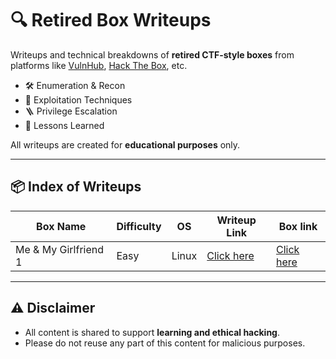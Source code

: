 # 🔍 Retired Box Writeups

Writeups and technical breakdowns of **retired CTF-style boxes** from platforms like [VulnHub](vulnhub.com), [Hack The Box](https://hackthebox.com), etc.

- 🛠️ Enumeration & Recon
- 🎯 Exploitation Techniques
- 🪜 Privilege Escalation
- 🧠 Lessons Learned

All writeups are created for **educational purposes** only.

---

## 📦 Index of Writeups

| Box Name   | Difficulty | OS      | Writeup Link                    |Box link|
|----------|------------|---------|---------------------------------|--------|
| Me & My Girlfriend 1  | Easy    | Linux | [Click here]() | [Click here](https://www.vulnhub.com/entry/me-and-my-girlfriend-1,409/)

---

## ⚠️ Disclaimer

- All content is shared to support **learning and ethical hacking**.
- Please do not reuse any part of this content for malicious purposes.
